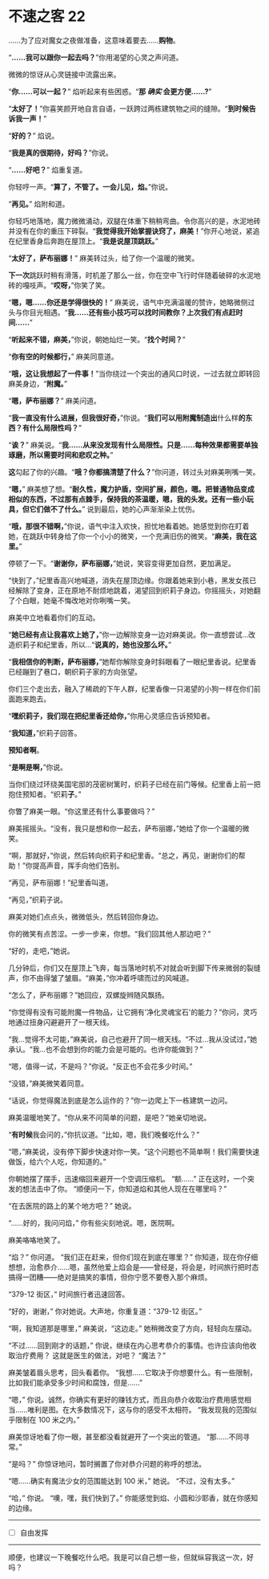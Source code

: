 # 不速之客 22

……为了应对魔女之夜做准备，这意味着要去……**购物**。

“**……我可以跟你一起去吗？**”你用渴望的心灵之声问道。

微微的惊讶从心灵链接中流露出来。

“**你……可以一起？**” 焰听起来有些困惑。“**那 _确实_ 会更方便……?**”

“**太好了！**”你喜笑颜开地自言自语，一跃跨过两栋建筑物之间的缝隙。“**到时候告诉我一声！**”

“**好的？**” 焰说。

“**我是真的很期待，好吗？**”你说。

“**……好吧？**” 焰重复道。

你轻哼一声。“**算了，不管了。一会儿见，焰。**”你说。

“**再见。**” 焰附和道。

你轻巧地落地，魔力微微涌动，双腿在体重下稍稍弯曲。令你高兴的是，水泥地砖并没有在你的重压下碎裂。“**我觉得我开始掌握诀窍了，麻美！**”你开心地说，紧追在纪里香身后奔跑在屋顶上。“**我是说屋顶跳跃。**”

“**太好了，萨布丽娜！**” 麻美转过头，给了你一个温暖的微笑。

**下一次**跳跃时稍有滑落，时机差了那么一丝，你在空中飞行时伴随着破碎的水泥地砖的嘎吱声。“**哎呀，**”你笑了笑。

“**嗯，嗯......你还是学得很快的！**” 麻美说，语气中充满温暖的赞许，她略微侧过头与你目光相遇。“**我......还有些小技巧可以找时间教你？上次我们有点赶时间......**”

“**听起来不错，麻美，**”你说，朝她灿烂一笑。“**找个时间？**”

“**你有空的时候都行，**” 麻美同意道。

“**哦，这让我想起了一件事！**”当你绕过一个突出的通风口时说，一过去就立即转回麻美身边，“**附魔。**”

“**嗯，萨布丽娜？**” 麻美问道。

“**我一直没有什么进展，但我很好奇，**”你说。“**我们可以用附魔制造出**什么样**的东西？有什么局限性吗？**”

“**诶？**” 麻美说。“**我......从来没发现有什么局限性。只是......每种效果都需要单独琢磨，所以需要时间和悲叹之种。**”

**这**勾起了你的兴趣。“**哦？你都搞清楚了什么？**”你问道，转过头对麻美咧嘴一笑。

“**嗯，**” 麻美想了想。“**耐久性，魔力护盾，空间扩展，颜色，嗯。把普通物品变成相似的东西，不过那有点棘手，保持我的茶温暖，嗯，我的头发。还有一些小玩具，但它们做不了什么。**” 说到最后，她的心声渐渐染上忧伤。

“**哦，那很不错啊，**”你说，语气中注入欢快，担忧地看着她。她感觉到你在盯着她，在跳跃中转身给了你一个小小的微笑，一个充满旧伤的微笑。“**麻美，我在这里。**”

停顿了一下。“**谢谢你，萨布丽娜，**”她说，笑容变得更加自然，更加满足。

“快到了，”纪里香高兴地喊道，消失在屋顶边缘。你跟着她来到小巷，黑发女孩已经解除了变身，正在原地不耐烦地跳着，渴望回到织莉子身边。你摇摇头，对她翻了个白眼，她毫不悔改地对你咧嘴一笑。

麻美中立地看着你们的互动。  

“**她已经有点让我喜欢上她了，**”你一边解除变身一边对麻美说。你一直想尝试...改造织莉子和纪里香，所以...“**说真的，她也没那么坏。**” 

“**我相信你的判断，萨布丽娜，**”她帮你解除变身时斜眼看了一眼纪里香说。纪里香已经蹦到了巷口，朝织莉子家的方向张望。  

你们三个走出去，融入了稀疏的下午人群，纪里香像一只渴望的小狗一样在你们前面跑来跑去。

“**嘿织莉子，我们现在把纪里香还给你，**”你用心灵感应告诉预知者。  

“**我知道，**”织莉子回答。 

**预知者啊**。

“**是啊是啊，**”你说。

当你们绕过环绕美国宅邸的茂密树篱时，织莉子已经在前门等候。纪里香上前一把抱住预知者。“织莉**子**。”  

你瞥了麻美一眼。“你这里还有什么事要做吗？”

麻美摇摇头。“没有，我只是想和你一起去，萨布丽娜，”她给了你一个温暖的微笑。

“啊，那就好，”你说，然后转向织莉子和纪里香。“总之，再见，谢谢你们的帮助！”你提高声音，挥手向他们告别。

“再见，萨布丽娜！”纪里香叫道。  

“再见，”织莉子说。

麻美对她们点点头，微微低头，然后转回你身边。

你的微笑有点苦涩。一步一步来，你想。“我们回其他人那边吧？”

“好的，走吧，”她说。

几分钟后，你们又在屋顶上飞奔，每当落地时机不对就会听到脚下传来微弱的裂缝声，你不由得皱了皱眉。“麻美，”你冲着呼啸而过的风喊道。  

“怎么了，萨布丽娜？”她回应，双螺旋辫随风飘扬。

“你觉得有没有可能附魔一件物品，让它拥有'净化灵魂宝石'的能力？”你问，灵巧地通过扭身闪避避开了一根天线。

“我...觉得不太可能，”麻美说，自己也避开了同一根天线。“不过...我从没试过，”她承认。“我...也不会想到你的能力会是可能的。也许你能做到？”

“嗯，值得一试，不是吗？”你说。“反正也不会花多少时间。” 

“没错，”麻美微笑着同意。

“话说，你觉得魔法到底是怎么运作的？”你一边爬上下一栋建筑一边问。

麻美温暖地笑了。“你从来不问简单的问题，是吧？”她亲切地说。 

“**有时候**我会问的，”你抗议道。“比如，嗯，我们晚餐吃什么？”

“嗯，”麻美说，没有停下脚步快速对你一笑。“这个问题也不简单啊！我们需要快速做饭，给六个人吃，你知道的。”

你朝她摆了摆手，迅速缩回来避开一个空调压缩机。 “额......”  正在这时，一个突发的想法击中了你。 “顺便问一下，你知道焰和其他人现在在哪里吗？”

“在去医院的路上的某个地方吧？”  她说。

“......好的，我问问焰，”  你有些尖刻地说。嗯，医院啊。

麻美咯咯地笑了。

“焰？”  你问道。 “我们正在赶来，但你们现在到底在哪里？”  你知道，现在你仔细想想，治愈恭介......嗯，虽然他爱上焰会是——曾经是，将会是，时间旅行把时态搞得一团糟——绝对是搞笑的事情，但你宁愿不要卷入那个麻烦。

“379-12 街区，”  时间旅行者迅速回答。

“好的，谢谢，”  你对她说。大声地，你重复道：“379-12 街区。”

“啊，我知道那是哪里，”  麻美说，“这边走。”  她稍微改变了方向，轻轻向左摆动。

“不过......回到刚才的话题，”  你说，继续在内心思考恭介的事情。也许应该向他收取治疗费用？  这就是医生的做法，对吧？  “魔法？”

麻美皱着眉头思考，回头看着你。 “我想......它取决于你想要什么。有一些限制，比如我们能承受多少时间和腐蚀，但是......”

“嗯，”  你说。诚然，你确实有更好的赚钱方式，而且向恭介收取治疗费用感觉相当......唯利是图。在大多数情况下，这与你的感受不太相符。 “我发现我的范围似乎限制在 100 米之内。”

麻美惊讶地看了你一眼，甚至都没看就避开了一个突出的管道。 “那......不同寻常。”

“是吗？”  你惊讶地问，暂时搁置了你对恭介问题的称呼的想法。

“嗯......确实有魔法少女的范围能达到 100 米，”  她说。 “不过，没有太多。”

“哈，”  你说。 “噢，嘿，我们快到了。”  你能感觉到焰、小圆和沙耶香，就在你感知的边缘。

---

- [ ] 自由发挥

---

顺便，也建议一下晚餐吃什么吧。我是可以自己想一些，但就纵容我这一次，好吗？
